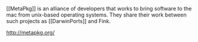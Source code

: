 [[MetaPkg]] is an alliance of developers that works to bring software to the mac from unix-based operating systems. They share their work between such projects as [[DarwinPorts]] and Fink.

http://metapkg.org/